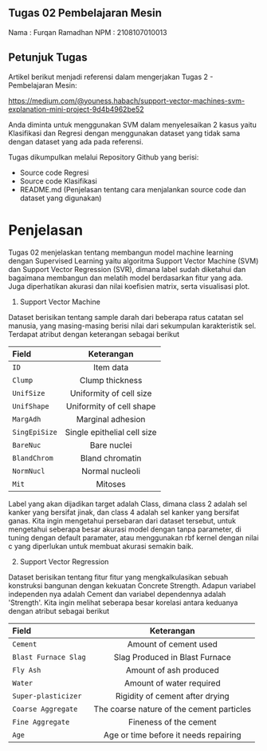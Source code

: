 ## Tugas 02 Pembelajaran Mesin
Nama : Furqan Ramadhan
NPM  : 2108107010013

## Petunjuk Tugas
Artikel berikut menjadi referensi dalam mengerjakan Tugas 2 - Pembelajaran Mesin:

https://medium.com/@youness.habach/support-vector-machines-svm-explanation-mini-project-9d4b4962be52

Anda diminta untuk menggunakan SVM dalam menyelesaikan 2 kasus yaitu Klasifikasi dan Regresi dengan menggunakan dataset yang tidak sama dengan dataset yang ada pada referensi.

Tugas dikumpulkan melalui Repository Github yang berisi:

- Source code Regresi
- Source code Klasifikasi
- README.md (Penjelasan tentang cara menjalankan source code dan dataset yang digunakan)

# Penjelasan 
Tugas 02 menjelaskan tentang membangun model machine learning dengan Supervised Learning yaitu algoritma Support Vector Machine (SVM) dan Support Vector Regression (SVR), dimana label sudah diketahui dan bagaimana membangun dan melatih model berdasarkan fitur yang ada. Juga diperhatikan akurasi dan nilai koefisien matrix, serta visualisasi plot.

1. Support Vector Machine

Dataset berisikan tentang sample darah dari beberapa ratus catatan sel manusia, yang masing-masing berisi nilai dari sekumpulan karakteristik sel. Terdapat atribut dengan keterangan sebagai berikut

| **Field**         | **Keterangan**                |
|:------------------|:-----------------------------:|
| `ID`              | Item data                     |
| `Clump`           | Clump thickness               |
| `UnifSize`        | Uniformity of cell size       | 
| `UnifShape`       | Uniformity of cell shape      | 
| `MargAdh`         | Marginal adhesion             | 
| `SingEpiSize`     | Single epithelial cell size   | 
| `BareNuc`         | Bare nuclei                   | 
| `BlandChrom`      | Bland chromatin               | 
| `NormNucl`        | Normal nucleoli               | 
| `Mit`             | Mitoses                       | 


Label yang akan dijadikan target adalah Class, dimana class 2 adalah sel kanker yang bersifat jinak, dan class 4 adalah sel kanker yang bersifat ganas. Kita ingin mengetahui persebaran dari dataset tersebut, untuk mengetahui seberapa besar akurasi model dengan tanpa parameter, di tuning dengan default paramater, atau menggunakan rbf kernel dengan nilai c yang diperlukan untuk membuat akurasi semakin baik.  



2. Support Vector Regression

Dataset berisikan tentang fitur fitur yang mengkalkulasikan sebuah konstruksi bangunan dengan kekuatan Concrete Strength. Adapun variabel independen nya adalah Cement dan variabel dependennya adalah 'Strength'. Kita ingin melihat seberapa besar korelasi antara keduanya dengan atribut sebagai berikut


| **Field**              | **Keterangan**                              |
|:-----------------------|:-------------------------------------------:|
| `Cement`               | Amount of cement used                       |
| `Blast Furnace Slag`   | Slag Produced in Blast Furnace              |
| `Fly Ash`              | Amount of ash produced                      | 
| `Water`                | Amount of water required                    | 
| `Super-plasticizer`    | Rigidity of cement after drying             | 
| `Coarse Aggregate`     | The coarse nature of the cement particles   | 
| `Fine Aggregate`       | Fineness of the cement                      | 
| `Age`                  | Age or time before it needs repairing       | 
